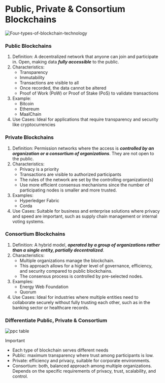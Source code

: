 # Public, Private & Consortium Blockchains

![Four-types-of-blockchain-technology](https://github.com/adeliafebriani/Tijarah-Blockchain-Notes/assets/162258265/134608cd-9174-4d52-9744-522ba0b17848)

### Public Blockchains
1. Definition: A decentralized network that anyone can join and participate in. Open, making data ***fully accessible*** to the public.
2. Characteristics:
   * Transparency
   * Immutability
   * Transactions are visible to all
   * Once recorded, the data cannot be altered
   * Proof of Work (PoW) or Proof of Stake (PoS) to validate transactions
3. Example:
   * Bitcoin
   * Ethereum
   * MaalChain
4. Use Cases: Ideal for applications that require transparency and security like cryptocurrencies

### Private Blockchains
1. Definition: Permission networks where the access is ***controlled by an organization or a consortium of organizations***. They are not open to the public.
2. Characteristics:
   * Privacy is a priority
   * Transactions are visible to authorized participants
   * The rules of the network are set by the controlling organization(s)
   * Use more efficient consensus mechanisms since the number of participating nodes is smaller and more trusted.
4. Examples:
   * Hyperledger Fabric
   * Corda
5. Use Cases: Suitable for business and enterprise solutions where privacy and speed are important, such as supply chain management or internal voting systems.

### Consortium Blockchains
1. Definition: A hybrid model, ***operated by a group of organizations rather than a single entity, partially decentralized***.
2. Characteristics:
   * Multiple organizations manage the blockchain.
   * This approach allows for a higher level of governance, efficiency, and security compared to public blockchains.
   * The consensus process is controlled by pre-selected nodes.
4. Examples:
   * Energy Web Foundation
   * Quorum
6. Use Cases: Ideal for industries where multiple entities need to collaborate securely without fully trusting each other, such as in the banking sector or healthcare records.

### Differentiate Public, Private & Consortium
![ppc table](https://github.com/adeliafebriani/Tijarah-Blockchain-Notes/assets/162258265/5bf5dd17-a3d8-4b76-ac44-ede9f111b490)

> [!IMPORTANT]
> * Each type of blockchain serves different needs
> * Public: maximum transparency where trust among participants is low.
> * Private: efficiency and privacy, suitable for corporate environments.
> * Consortium: both, balanced approach among multiple organizations. Depends on the specific requirements of privacy, trust, scalability, and control.

